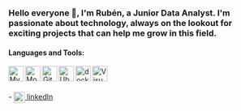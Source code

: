 ### Hello everyone 👋, I'm Rubén, a Junior Data Analyst. I'm passionate about technology, always on the lookout for exciting projects that can help me grow in this field.

#### Languages and Tools:

<img align="left" alt="MySQL" width="30px" src="https://www.freepnglogos.com/uploads/logo-mysql-png/logo-mysql-mysql-logo-png-images-are-download-crazypng-21.png" />
<img align="left" alt="MongoDB" width="30px" src="https://toppng.com/uploads/preview/9kib-354x415-unnamed-mongodb-logo-sv-11562860723mgempnmrq3.png" />
<img align="left" alt="Git" width="30px" src="https://www.vectorlogo.zone/logos/git-scm/git-scm-icon.svg" />
<img align="left" alt="Ubuntu" width="30px" src="https://icons.iconarchive.com/icons/papirus-team/papirus-apps/32/distributor-logo-ubuntu-icon.png" />
<img align="left" alt="docker" width="30px" src="https://cdn.icon-icons.com/icons2/2699/PNG/512/docker_tile_logo_icon_168248.png" />
<img align="left" alt="Visual Studio Code" width="30px" 
src="https://img.icons8.com/fluent/452/visual-studio-code-2019.png" /><br /> <br />

<br/>
- <a  href="https://www.linkedin.com/in/rub%C3%A9n-mart%C3%ADn-bl%C3%A1zquez-b51a32239/"><img align="center" alt="LinkedIn" width="22px" src="https://cdn.jsdelivr.net/npm/simple-icons@v3/icons/linkedin.svg" /> linkedIn</a>
<!--
**Rubenmarbez/Rubenmarbez** is a ✨ _special_ ✨ repository because its `README.md` (this file) appears on your GitHub profile.

Here are some ideas to get you started:

- 🔭 I’m currently working on ...
- 🌱 I’m currently learning ...
- 👯 I’m looking to collaborate on ...
- 🤔 I’m looking for help with ...
- 💬 Ask me about ...
- 📫 How to reach me: ...
- 😄 Pronouns: ...
- ⚡ Fun fact: ...
-->
